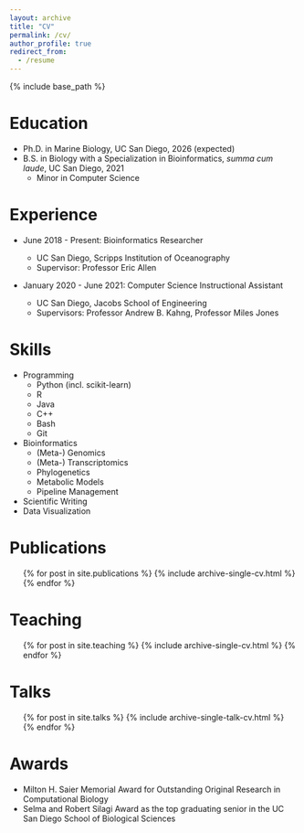 ```yaml
---
layout: archive
title: "CV"
permalink: /cv/
author_profile: true
redirect_from:
  - /resume
---
```


{% include base_path %}

Education
======
* Ph.D. in Marine Biology, UC San Diego, 2026 (expected)
* B.S. in Biology with a Specialization in Bioinformatics, <i>summa cum laude</i>, UC San Diego, 2021
   * Minor in Computer Science

Experience
======
* June 2018 - Present: Bioinformatics Researcher
  * UC San Diego, Scripps Institution of Oceanography
  * Supervisor: Professor Eric Allen

* January 2020 - June 2021: Computer Science Instructional Assistant
  * UC San Diego, Jacobs School of Engineering
  * Supervisors: Professor Andrew B. Kahng, Professor Miles Jones
  
Skills
======
* Programming
  * Python (incl. scikit-learn)
  * R
  * Java
  * C++
  * Bash
  * Git
* Bioinformatics
  * (Meta-) Genomics
  * (Meta-) Transcriptomics
  * Phylogenetics
  * Metabolic Models
  * Pipeline Management
* Scientific Writing
* Data Visualization

Publications
======
  <ul>{% for post in site.publications %}
    {% include archive-single-cv.html %}
  {% endfor %}</ul>
  
Teaching
======
  <ul>{% for post in site.teaching %}
    {% include archive-single-cv.html %}
  {% endfor %}</ul>

Talks
======
  <ul>{% for post in site.talks %}
    {% include archive-single-talk-cv.html %}
  {% endfor %}</ul>
  
Awards
======
* Milton H. Saier Memorial Award for Outstanding Original Research in Computational Biology
* Selma and Robert Silagi Award as the top graduating senior in the UC San Diego School of Biological Sciences

